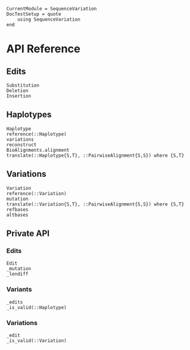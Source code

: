 ```@meta
CurrentModule = SequenceVariation
DocTestSetup = quote
    using SequenceVariation
end
```

# API Reference

## Edits

```@docs
Substitution
Deletion
Insertion
```

## Haplotypes

```@docs
Haplotype
reference(::Haplotype)
variations
reconstruct
BioAlignments.alignment
translate(::Haplotype{S,T}, ::PairwiseAlignment{S,S}) where {S,T}
```

## Variations

```@docs
Variation
reference(::Variation)
mutation
translate(::Variation{S,T}, ::PairwiseAlignment{S,S}) where {S,T}
refbases
altbases
```

## Private API

### Edits

```@docs
Edit
_mutation
_lendiff
```

### Variants

```@docs
_edits
_is_valid(::Haplotype)
```

### Variations

```@docs
_edit
_is_valid(::Variation)
```
